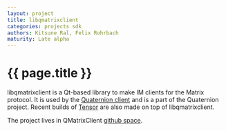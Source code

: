 ```yaml
---
layout: project
title: libqmatrixclient
categories: projects sdk
authors: Kitsune Ral, Felix Rohrbach
maturity: Late alpha
---
```


# {{ page.title }}
libqmatrixclient is a Qt-based library to make IM clients for the Matrix protocol. It is used by the [Quaternion client](https://matrix.org/docs/projects/client/quaternion.html) and is a part of the Quaternion project. Recent builds of [Tensor](https://matrix.org/docs/projects/client/tensor.html) are also made on top of libqmatrixclient.

The project lives in QMatrixClient [github space](https://github.com/QMatrixClient/libqmatrixclient).
